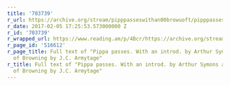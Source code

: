 ```yaml
---
title: '703739'
r_url: https://archive.org/stream/pipppasseswithan00browuoft/pipppasseswithan00browuoft_djvu.txt
r_date: 2017-02-05 17:25:53.573000000 Z
r_id: '703739'
r_wrapped_url: https://www.reading.am/p/4Bcr/https://archive.org/stream/pipppasseswithan00browuoft/pipppasseswithan00browuoft_djvu.txt
r_page_id: '516612'
r_page_title: Full text of "Pippa passes. With an introd. by Arthur Symons and a portrait
  of Browning by J.C. Armytage"
r_title: Full text of "Pippa passes. With an introd. by Arthur Symons and a portrait
  of Browning by J.C. Armytage"
---
```


